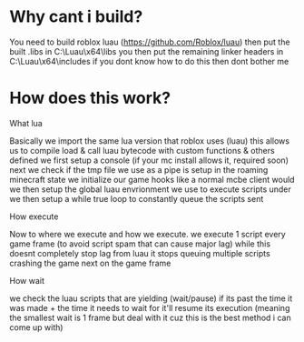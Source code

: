 # Why cant i build?

You need to build roblox luau (https://github.com/Roblox/luau)
then put the built .libs in C:\Luau\x64\libs
you then put the remaining linker headers in C:\Luau\x64\includes
if you dont know how to do this then dont bother me

# How does this work?

What lua

Basically we import the same lua version that roblox uses (luau) this allows us to compile load & call luau bytecode with custom functions & others defined
we first setup a console (if your mc install allows it, required soon)
next we check if the tmp file we use as a pipe is setup in the roaming minecraft state
we initialize our game hooks like a normal mcbe client would we then setup the global luau envrionment we use to execute scripts under
we then setup a while true loop to constantly queue the scripts sent



How execute

Now to where we execute and how we execute. we execute 1 script every game frame (to avoid script spam that can cause major lag) while this doesnt completely stop lag from luau it stops queuing multiple scripts crashing the game next on the game frame



How wait

we check the luau scripts that are yielding (wait/pause) if its past the time it was made + the time it needs to wait for it'll resume its execution (meaning the smallest wait is 1 frame but deal with it cuz this is the best method i can come up with)
